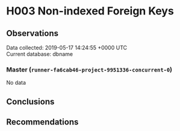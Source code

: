# H003 Non-indexed Foreign Keys #

## Observations ##
Data collected: 2019-05-17 14:24:55 +0000 UTC  
Current database: dbname  

### Master (`runner-fa6cab46-project-9951336-concurrent-0`) ###


No data


## Conclusions ##


## Recommendations ##

